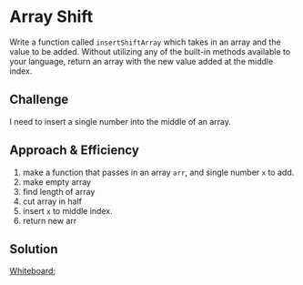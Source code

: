 # Array Shift
<!-- Short summary or background information -->
Write a function called ``insertShiftArray`` which takes in an array and the value to be added. Without utilizing any of the built-in methods available to your language, return an array with the new value added at the middle index.

## Challenge
<!-- Description of the challenge -->
I need to insert a single number into the middle of an array.


## Approach & Efficiency
<!-- What approach did you take? Why? What is the Big O space/time for this approach? -->
1. make a function that passes in an array ``arr``, and single number ``x`` to add.
2. make empty array
3. find length of array
4. cut array in half
5. insert ``x`` to middle index.
6. return new arr

## Solution
<!-- Embedded whiteboard image -->
[Whiteboard](codechallenge02.png);

